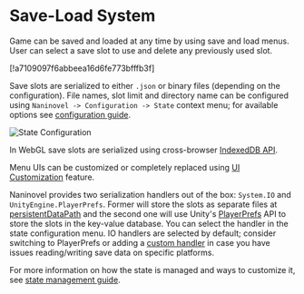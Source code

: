 # Save-Load System

Game can be saved and loaded at any time by using save and load menus. User can select a save slot to use and delete any previously used slot.

[!a7109097f6abbeea16d6fe773bfffb3f]

Save slots are serialized to either `.json` or binary files (depending on the configuration). File names, slot limit and directory name can be configured using `Naninovel -> Configuration -> State` context menu; for available options see [configuration guide](/guide/configuration.md#state).

![State Configuration](https://i.gyazo.com/f9a2462d19eb228224f1dcd5302d6b1c.png)

In WebGL save slots are serialized using cross-browser [IndexedDB API](https://en.wikipedia.org/wiki/Indexed_Database_API).

Menu UIs can be customized or completely replaced using [UI Customization](/guide/user-interface.md#ui-customization) feature.

Naninovel provides two serialization handlers out of the box: `System.IO` and `UnityEngine.PlayerPrefs`. Former will store the slots as separate files at [persistentDataPath](https://docs.unity3d.com/ScriptReference/Application-persistentDataPath.html) and the second one will use Unity's [PlayerPrefs](https://docs.unity3d.com/ScriptReference/PlayerPrefs.html) API to store the slots in the key-value database. You can select the handler in the state configuration menu. IO handlers are selected by default; consider switching to PlayerPrefs or adding a [custom handler](/guide/state-management.md#custom-serialization-handlers) in case you have issues reading/writing save data on specific platforms.

For more information on how the state is managed and ways to customize it, see [state management guide](/guide/state-management.md).
